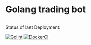 # Golang trading bot
## 

Status of last Deployment:<br>



[![Golint](https://github.com/morheus9/fastapi_postgres_crud/actions/workflows/ruff.yml/badge.svg)](https://github.com/morheus9/fastapi_postgres_crud/actions/workflows/ruff.yml)
[![DockerCI](https://github.com/morheus9/fastapi_postgres_crud/actions/workflows/push_dockerfile.yml/badge.svg?branch=master)](https://github.com/morheus9/fastapi_postgres_crud/actions/workflows/push_dockerfile.yml)